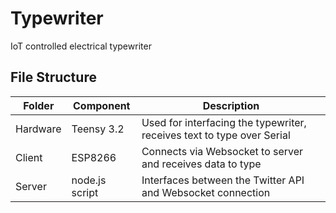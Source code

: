 # Typewriter
IoT controlled electrical typewriter

## File Structure
Folder | Component | Description
--- | --- | ---
Hardware | Teensy 3.2 | Used for interfacing the typewriter, receives text to type over Serial
Client | ESP8266 | Connects via Websocket to server and receives data to type
Server | node.js script | Interfaces between the Twitter API and Websocket connection
